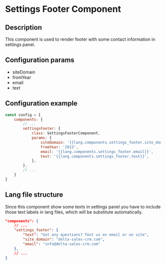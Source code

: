 # Settings Footer Component

## Description

This component is used to render footer with some contact information in settings panel.

## Configuration params

- siteDomain
- fromYear
- email
- text

## Configuration example

```javascript
const config = {
    components: {
        // ...
        settingsFooter: {
            class: SettingsFooterComponent,
            params: {
                siteDomain: '{{lang.components.settings_footer.site_domain}}',
                fromYear: '2013',
                email: '{{lang.components.settings_footer.email}}',
                text: '{{lang.components.settings_footer.text}}',
            },
        },
        // ...
    }
}
```

## Lang file structure

Since this component show some texts in settings panel you have to include those text labels in lang files, which will be substitute automatically.

```json
"components": {
    // ...
    "settings_footer": {
        "text": "Got any questions? Text us on email or on site",
        "site_domain": "delta-sales-crm.com",
        "email": "info@delta-sales-crm.com"
    },
    // ...
}
```
